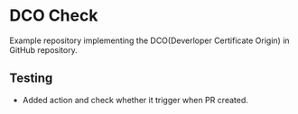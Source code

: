 # DCO Check
Example repository implementing the DCO(Deverloper Certificate Origin) in GitHub repository. 

## Testing
- Added action and check whether it trigger when PR created.
